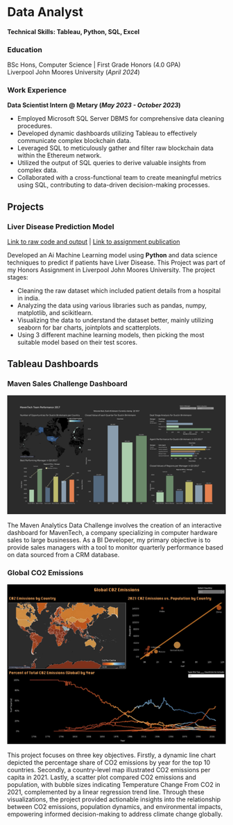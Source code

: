 # Data Analyst

#### Technical Skills: Tableau, Python, SQL, Excel

### Education
BSc Hons, Computer Science | First Grade Honors (4.0 GPA) <br>
Liverpool John Moores University (_April 2024_)

### Work Experience
**Data Scientist Intern @ Metary (_May 2023 - October 2023_)**
-	Employed Microsoft SQL Server DBMS for comprehensive data cleaning procedures.
-	Developed dynamic dashboards utilizing Tableau to effectively communicate complex blockchain data.
-	Leveraged SQL to meticulously gather and filter raw blockchain data within the Ethereum network.
-	Utilized the output of SQL queries to derive valuable insights from complex data.
-	Collaborated with a cross-functional team to create meaningful metrics using SQL, contributing to data-driven decision-making processes.

## Projects
### Liver Disease Prediction Model
[Link to raw code and output](https://colab.research.google.com/drive/1sZp8bb4TNp-IHr0HyLazW3MW1n4ORkoR?usp=sharing) |
[Link to assignment publication](https://drive.google.com/file/d/1ryL-yc9SyMxnV-WhVMAqTIo9ipf6qRzG/view?usp=sharing)

Developed an Ai Machine Learning model using **Python** and data science techniques to predict if patients have Liver Disease. This Project was part of my Honors Assignment in Liverpool John Moores University. The project stages:
- Cleaning the raw dataset which included patient details from a hospital in india.
- Analyzing the data using various libraries such as pandas, numpy, matplotlib, and scikitlearn.
- Visualizing the data to understand the dataset better, mainly utilizing seaborn for bar charts, jointplots and scatterplots.
- Using 3 different machine learning models, then picking the most suitable model based on their test scores.

## Tableau Dashboards

### Maven Sales Challenge Dashboard

![maven sales challenge](/assets/img/maven_sales_challenge.jpg)

The Maven Analytics Data Challenge involves the creation of an interactive dashboard for MavenTech, a company specializing in computer hardware sales to large businesses. As a BI Developer, my primary objective is to provide sales managers with a tool to monitor quarterly performance based on data sourced from a CRM database.

### Global CO2 Emissions

![Global CO2 Emissions](/assets/img/Global_CO2_Emissions.jpg)

This project focuses on three key objectives. Firstly, a dynamic line chart depicted the percentage share of CO2 emissions by year for the top 10 countries. Secondly, a country-level map illustrated CO2 emissions per capita in 2021. Lastly, a scatter plot compared CO2 emissions and population, with bubble sizes indicating Temperature Change From CO2 in 2021, complemented by a linear regression trend line. Through these visualizations, the project provided actionable insights into the relationship between CO2 emissions, population dynamics, and environmental impacts, empowering informed decision-making to address climate change globally.


